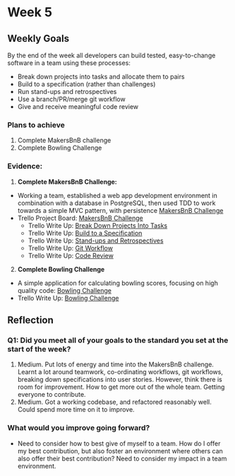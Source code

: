 # Week 5
## Weekly Goals
By the end of the week all developers can build tested, easy-to-change software in a team using these processes:

* Break down projects into tasks and allocate them to pairs
* Build to a specification (rather than challenges)
* Run stand-ups and retrospectives
* Use a branch/PR/merge git workflow
* Give and receive meaningful code review

### Plans to achieve
1. Complete MakersBnB challenge
2. Complete Bowling Challenge

### Evidence:
1. **Complete MakersBnB Challenge:**

* Working a team, established a web app development environment in combination with a database in PostgreSQL, then used TDD to work towards a simple MVC pattern, with persistence [MakersBnB Challenge](https://github.com/chriswhitehouse/MakersBnB)
* Trello Project Board: [MakersBnB Challenge](https://trello.com/b/3EAveU5C/makersbnb)
   - Trello Write Up: [Break Down Projects Into Tasks](https://trello.com/c/atvJfI8L)
   - Trello Write Up: [Build to a Specification](https://trello.com/c/DYHR4x2l)
   - Trello Write Up: [Stand-ups and Retrospectives](https://trello.com/c/3uMn1Pmd)
   - Trello Write Up: [Git Workflow](https://trello.com/c/qvgq6XVE)
   - Trello Write Up: [Code Review](https://trello.com/c/WhEyDIxv)

2. **Complete Bowling Challenge**

* A simple application for calculating bowling scores, focusing on high quality code: [Bowling Challenge](https://github.com/chriswhitehouse/bowling-challenge-ruby)
* Trello Write Up: [Bowling Challenge](https://trello.com/c/Rz8Ei6mc)

## Reflection

### Q1: Did you meet all of your goals to the standard you set at the start of the week?

1. Medium. Put lots of energy and time into the MakersBnB challenge. Learnt a lot around teamwork, co-ordinating workflows, git workflows, breaking down specifications into user stories. However, think there is room for improvement. How to get more out of the whole team. Getting everyone to contribute.
2. Medium. Got a working codebase, and refactored reasonably well. Could spend more time on it to improve.

### What would you improve going forward?

* Need to consider how to best give of myself to a team. How do I offer my best contribution, but also foster an environment where others can also offer their best contribution? Need to consider my impact in a team environment.
